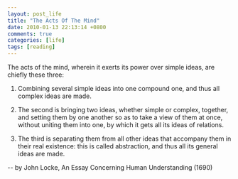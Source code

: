 ```yaml
---
layout: post_life
title: "The Acts Of The Mind"
date: 2010-01-13 22:13:14 +0800
comments: true
categories: [life]
tags: [reading]
---
```


The acts of the mind, wherein it exerts its power over simple ideas, are chiefly these three:

1. Combining several simple ideas into one compound one, and thus all complex ideas are made.

2. The second is bringing two ideas, whether simple or complex, together, and setting them by one another so as to take a view of them at once, without uniting them into one, by which it gets all its ideas of relations.

3. The third is separating them from all other ideas that accompany them in their real existence: this is called abstraction, and thus all its general ideas are made.

-- by John Locke, An Essay Concerning Human Understanding (1690)
